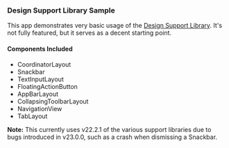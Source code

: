 ### Design Support Library Sample

This app demonstrates very basic usage of the [Design Support Library](http://android-developers.blogspot.com/2015/05/android-design-support-library.html). It's not fully featured, but it serves as a decent starting point.

#### Components Included
* CoordinatorLayout
* Snackbar
* TextInputLayout
* FloatingActionButton
* AppBarLayout
* CollapsingToolbarLayout
* NavigationView
* TabLayout

__Note:__ This currently uses v22.2.1 of the various support libraries due to bugs introduced in v23.0.0, such as a crash when dismissing a Snackbar.